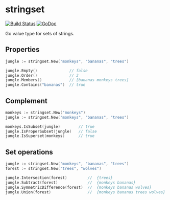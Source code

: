 # stringset

[![Build Status](https://travis-ci.org/jamesjoshuahill/stringset.svg?branch=master)](https://travis-ci.org/jamesjoshuahill/stringset) [![GoDoc](https://godoc.org/github.com/jamesjoshuahill/stringset?status.svg)](https://godoc.org/github.com/jamesjoshuahill/stringset)

Go value type for sets of strings.

## Properties
```go
jungle := stringset.New("monkeys", "bananas", "trees")

jungle.Empty()              // false
jungle.Order()              // 3
jungle.Members()            // [bananas monkeys trees]
jungle.Contains("bananas")  // true
```

## Complement
```go
monkeys := stringset.New("monkeys")
jungle := stringset.New("monkeys", "bananas", "trees")

monkeys.IsSubset(jungle)        // true
jungle.IsProperSubset(jungle)   // false
jungle.IsSuperset(monkeys)      // true
```

## Set operations
```go
jungle := stringset.New("monkeys", "bananas", "trees")
forest := stringset.New("trees", "wolves")

jungle.Intersection(forest)         //  {trees}
jungle.Subtract(forest)             //  {monkeys bananas}
jungle.SymmetricDifference(forest)  //  {monkeys bananas wolves}
jungle.Union(forest)                //  {monkeys bananas trees wolves}
```
